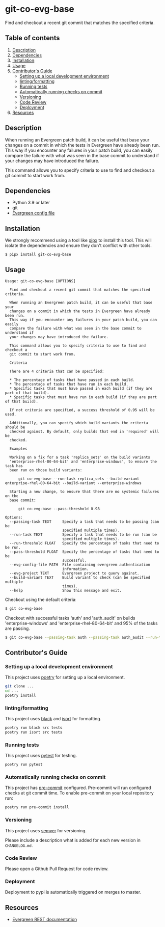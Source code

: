 # git-co-evg-base

Find and checkout a recent git commit that matches the specified criteria.

## Table of contents

1. [Description](#description)
2. [Dependencies](#dependencies)
3. [Installation](#installation)
4. [Usage](#usage)
5. [Contributor's Guide](#contributors-guide)
    - [Setting up a local development environment](#setting-up-a-local-development-environment)
    - [linting/formatting](#lintingformatting)
    - [Running tests](#running-tests)
    - [Automatically running checks on commit](#automatically-running-checks-on-commit)
    - [Versioning](#versioning)
    - [Code Review](#code-review)
    - [Deployment](#deployment)
6. [Resources](#resources)

## Description

When running an Evergreen patch build, it can be useful that base your
changes on a commit in which the tests in Evergreen have already been run.
This way if you encounter any failures in your patch build, you can easily
compare the failure with what was seen in the base commit to understand if
your changes may have introduced the failure.

This command allows you to specify criteria to use to find and checkout a
git commit to start work from.

## Dependencies

* Python 3.9 or later
* git
* [Evergreen config file](https://github.com/evergreen-ci/evergreen/wiki/Using-the-Command-Line-Tool#downloading-the-command-line-tool)

## Installation

We strongly recommend using a tool like [pipx](https://pypa.github.io/pipx/) to install
this tool. This will isolate the dependencies and ensure they don't conflict with other tools.

```bash
$ pipx install git-co-evg-base
```

## Usage

```
Usage: git-co-evg-base [OPTIONS]

  Find and checkout a recent git commit that matches the specified criteria.

  When running an Evergreen patch build, it can be useful that base your
  changes on a commit in which the tests in Evergreen have already been run.
  This way if you encounter any failures in your patch build, you can easily
  compare the failure with what was seen in the base commit to understand if
  your changes may have introduced the failure.

  This command allows you to specify criteria to use to find and checkout a
  git commit to start work from.

  Criteria

  There are 4 criteria that can be specified:

  * The percentage of tasks that have passed in each build. 
  * The percentage of tasks that have run in each build. 
  * Specific tasks that must have passed in each build (if they are part of that build). 
  * Specific tasks that must have run in each build (if they are part of that build).
  
  If not criteria are specified, a success threshold of 0.95 will be used.

  Additionally, you can specify which build variants the criteria should be
  checked against. By default, only builds that end in 'required' will be
  checked.

  Examples

  Working on a fix for a task 'replica_sets' on the build variants
  'enterprise-rhel-80-64-bit' and 'enterprise-windows', to ensure the task has
  been run on those build variants:

      git co-evg-base --run-task replica_sets --build-variant enterprise-rhel-80-64-bit --build-variant --enterprise-windows

  Starting a new change, to ensure that there are no systemic failures on the
  base commit:

      git co-evg-base --pass-threshold 0.98

Options:
  --passing-task TEXT     Specify a task that needs to be passing (can be
                          specified multiple times).
  --run-task TEXT         Specify a task that needs to be run (can be
                          specified multiple times).
  --run-threshold FLOAT   Specify the percentage of tasks that need to be run.
  --pass-threshold FLOAT  Specify the percentage of tasks that need to be
                          successful.
  --evg-config-file PATH  File containing evergreen authentication
                          information.
  --evg-project TEXT      Evergreen project to query against.
  --build-variant TEXT    Build variant to check (can be specified multiple
                          times).
  --help                  Show this message and exit.
```

Checkout using the default criteria:

```bash
$ git co-evg-base
```

Checkout with successful tasks 'auth' and 'auth_audit' on builds 'enterprise-windows' and 
'enterprise-rhel-80-64-bit' and 95% of the tasks are passing.

```bash
$ git co-evg-base --passing-task auth --passing-task auth_audit --run-threshold 0.95 --build-variant enterprise-windows --build-variant enterprise-rhel-80-64-bit
```

## Contributor's Guide

### Setting up a local development environment

This project uses [poetry](https://python-poetry.org/) for setting up a local environment.

```bash
git clone ...
cd ...
poetry install
```

### linting/formatting

This project uses [black](https://black.readthedocs.io/en/stable/) and 
[isort](https://pycqa.github.io/isort/) for formatting.

```bash
poetry run black src tests
poetry run isort src tests
```

### Running tests

This project uses [pytest](https://docs.pytest.org/en/6.2.x/) for testing.

```bash
poetry run pytest
```

### Automatically running checks on commit

This project has [pre-commit](https://pre-commit.com/) configured. Pre-commit will run 
configured checks at git commit time. To enable pre-commit on your local repository run:

```bash
poetry run pre-commit install
```

### Versioning

This project uses [semver](https://semver.org/) for versioning.

Please include a description what is added for each new version in `CHANGELOG.md`.

### Code Review

Please open a Github Pull Request for code review.

### Deployment

Deployment to pypi is automatically triggered on merges to master.

## Resources

* [Evergreen REST documentation](https://github.com/evergreen-ci/evergreen/wiki/REST-V2-Usage)
